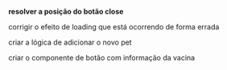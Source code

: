 
**resolver a posição do botão close**

corrigir o efeito de loading que está ocorrendo de forma errada

criar a lógica de adicionar o novo pet

criar o componente de botão com informação da vacina